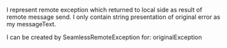I represent remote exception which returned to local side as result of remote message send.
I only contain string presentation of original error as my messageText. 

I can be created by 
	SeamlessRemoteException for: originalException